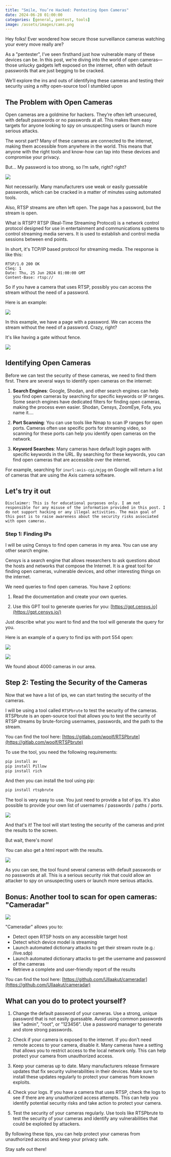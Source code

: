 ```yaml
---
title: "Smile, You’re Hacked: Pentesting Open Cameras"
date: 2024-06-28 01:00:00
categories: [general, pentest, tools]
image: /assets/images/cams.png
---
```


Hey folks! Ever wondered how secure those surveillance cameras watching your every move really are?

As a "pentester", I’ve seen firsthand just how vulnerable many of these devices can be. In this post, we’re diving into the world of open cameras—those unlucky gadgets left exposed on the internet, often with default passwords that are just begging to be cracked.

We’ll explore the ins and outs of identifying these cameras and testing their security using a nifty open-source tool I stumbled upon

## The Problem with Open Cameras

Open cameras are a goldmine for hackers. They’re often left unsecured, with default passwords or no passwords at all. This makes them easy targets for anyone looking to spy on unsuspecting users or launch more serious attacks.

The worst part? Many of these cameras are connected to the internet, making them accessible from anywhere in the world. This means that anyone with the right tools and know-how can tap into these devices and compromise your privacy.

But... My password is too strong, so I’m safe, right? right?

![](/assets/images/meme_cam.jpg)

Not necessarily. Many manufacturers use weak or easily guessable passwords, which can be cracked in a matter of minutes using automated tools.

Also, RTSP streams are often left open. The page has a password, but the stream is open.

What is RTSP? RTSP (Real-Time Streaming Protocol) is a network control protocol designed for use in entertainment and communications systems to control streaming media servers. It is used to establish and control media sessions between end points.

In short, it's TCP/IP based protocol for streaming media. The response is like this:

```
RTSP/1.0 200 OK
CSeq: 1
Date: Thu, 25 Jun 2024 01:00:00 GMT
Content-Base: rtsp://
```

So if you have a camera that uses RTSP, possibly you can access the stream without the need of a password.

Here is an example:

![](/assets/images/cam_schema.png)

In this example, we have a page with a password. We can access the stream without the need of a password. Crazy, right?

It's like having a gate without fence.

![](/assets/images/gate_meme.jpg)

## Identifying Open Cameras

Before we can test the security of these cameras, we need to find them first. There are several ways to identify open cameras on the internet:

1. **Search Engines**: Google, Shodan, and other search engines can help you find open cameras by searching for specific keywords or IP ranges. Some search engines have dedicated filters for finding open cameras, making the process even easier. Shodan, Censys, ZoomEye, Fofa, you name it....

2. **Port Scanning**: You can use tools like Nmap to scan IP ranges for open ports. Cameras often use specific ports for streaming video, so scanning for these ports can help you identify open cameras on the network.

3. **Keyword Searches**: Many cameras have default login pages with specific keywords in the URL. By searching for these keywords, you can find open cameras that are accessible over the internet.

For example, searching for `inurl:axis-cgi/mjpg` on Google will return a list of cameras that are using the Axis camera software.

## Let's try it out

```
Disclaimer: This is for educational purposes only. I am not responsible for any misuse of the information provided in this post. I do not support hacking or any illegal activities. The main goal of this post is to raise awareness about the security risks associated with open cameras.
```

### Step 1: Finding IPs

I will be using Censys to find open cameras in my area. You can use any other search engine.

Censys is a search engine that allows researchers to ask questions about the hosts and networks that compose the Internet. It is a great tool for finding open cameras, vulnerable devices, and other interesting things on the internet.

We need queries to find open cameras. You have 2 options:

1. Read the documentation and create your own queries.

2. Use this GPT tool to generate queries for you: [https://gpt.censys.io](https://gpt.censys.io/)

Just describe what you want to find and the tool will generate the query for you.

Here is an example of a query to find ips with port 554 open:

![](/assets/images/gpt-query.png)

![](/assets/images/censys_res.png)

We found about 4000 cameras in our area.

## Step 2: Testing the Security of the Cameras

Now that we have a list of ips, we can start testing the security of the cameras.

I will be using a tool called `RTSPbrute` to test the security of the cameras. RTSPbrute is an open-source tool that allows you to test the security of RTSP streams by brute-forcing usernames, passwords, and the path to the stream.

You can find the tool here: [https://gitlab.com/woolf/RTSPbrute](https://gitlab.com/woolf/RTSPbrute)

To use the tool, you need the following requirements:

```bash
pip install av
pip install Pillow
pip install rich
```

And then you can install the tool using pip:

```bash
pip install rtspbrute
```

The tool is very easy to use. You just need to provide a list of ips. It's also possible to provide your own list of usernames / passwords / paths / ports.

![](/assets/images/rtspbrute.png)

And that's it! The tool will start testing the security of the cameras and print the results to the screen.

But wait, there's more!

You can also get a html report with the results.

![](/assets/images/cams-list.png)

As you can see, the tool found several cameras with default passwords or no passwords at all. This is a serious security risk that could allow an attacker to spy on unsuspecting users or launch more serious attacks.

## Bonus: Another tool to scan for open cameras: "Cameradar"

![](https://raw.githubusercontent.com/Ullaakut/cameradar/master/images/Cameradar.gif)

"Cameradar" allows you to:

- Detect open RTSP hosts on any accessible target host
- Detect which device model is streaming
- Launch automated dictionary attacks to get their stream route (e.g.: /live.sdp)
- Launch automated dictionary attacks to get the username and password of the cameras
- Retrieve a complete and user-friendly report of the results

You can find the tool here: [https://github.com/Ullaakut/cameradar](https://github.com/Ullaakut/cameradar)

## What can you do to protect yourself?

1. Change the default password of your cameras. Use a strong, unique password that is not easily guessable. Avoid using common passwords like "admin", "root", or "123456". Use a password manager to generate and store strong passwords.

2. Check if your camera is exposed to the internet. If you don't need remote access to your camera, disable it. Many cameras have a setting that allows you to restrict access to the local network only. This can help protect your camera from unauthorized access.

3. Keep your cameras up to date. Many manufacturers release firmware updates that fix security vulnerabilities in their devices. Make sure to install these updates regularly to protect your cameras from known exploits.

4. Check your logs. If you have a camera that uses RTSP, check the logs to see if there are any unauthorized access attempts. This can help you identify potential security risks and take action to protect your camera.

5. Test the security of your cameras regularly. Use tools like RTSPbrute to test the security of your cameras and identify any vulnerabilities that could be exploited by attackers.

By following these tips, you can help protect your cameras from unauthorized access and keep your privacy safe.

Stay safe out there!
